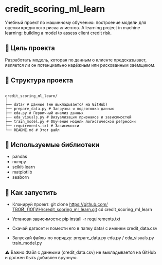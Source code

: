 # credit_scoring_ml_learn
Учебный проект по машинному обучению: построение модели для оценки кредитного риска клиентов.  A learning project in machine learning: building a model to assess client credit risk.

## 📌 Цель проекта

Разработать модель, которая по данным о клиенте предсказывает, является ли он потенциально надёжным или рискованным заёмщиком.

## 📁 Структура проекта
<pre lang="text"><code>
credit_scoring_ml_learn/
│
├── data/ # Данные (не выкладываются на GitHub) 
├── prepare_data.py # Загрузка и подготовка данных
├── eda.py # Первичный анализ данных 
├── eda_visuals.py # Визуализация признаков и зависимостей
├── train_model.py # Обучение модели логистической регрессии 
├── requirements.txt # Зависимости
└── README.md # Этот файл </code></pre>

## 🔧 Используемые библиотеки

- pandas
- numpy
- scikit-learn
- matplotlib
- seaborn

## 🚀 Как запустить

- Клонируй проект:
git clone https://github.com/ТВОЙ_ЛОГИН/credit_scoring_ml_learn.git
cd credit_scoring_ml_learn

- Установи зависимости:
pip install -r requirements.txt
- Скачай датасет и помести его в папку data/ с именем credit_data.csv

- Запускай файлы по порядку:
prepare_data.py
eda.py / eda_visuals.py
train_model.py

⚠️ Важно
Файл с данными (credit_data.csv) не выкладывается на GitHub и должен быть добавлен вручную.

